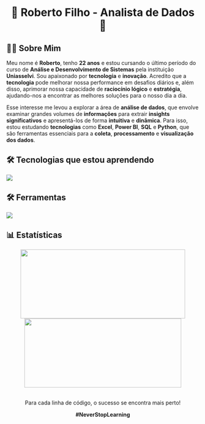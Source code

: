 <h1 align="center">🚀 Roberto Filho - Analista de Dados 🚀</h1>

<h2>🙍‍♂️ Sobre Mim</h2>

<p>Meu nome é <strong>Roberto</strong>, tenho <strong>22 anos</strong> e estou cursando o último período do curso de <strong>Análise e Desenvolvimento de Sistemas</strong> pela instituição <strong>Uniasselvi</strong>. Sou apaixonado por <strong>tecnologia</strong> e <strong>inovação</strong>. Acredito que a <strong>tecnologia</strong> pode melhorar nossa performance em desafios diários e, além disso, aprimorar nossa capacidade de <strong>raciocínio lógico</strong> e <strong>estratégia</strong>, ajudando-nos a encontrar as melhores soluções para o nosso dia a dia.</p>

<p>Esse interesse me levou a explorar a área de <strong>análise de dados</strong>, que envolve examinar grandes volumes de <strong>informações</strong> para extrair <strong>insights significativos</strong> e apresentá-los de forma <strong>intuitiva</strong> e <strong>dinâmica</strong>. Para isso, estou estudando <strong>tecnologias</strong> como <strong>Excel</strong>, <strong>Power BI</strong>, <strong>SQL</strong> e <strong>Python</strong>, que são ferramentas essenciais para a <strong>coleta</strong>, <strong>processamento</strong> e <strong>visualização dos dados</strong>.</p>

<h2>🛠️ Tecnologias que estou aprendendo</h2>

<p align="left">
  <a href="https://skillicons.dev">
    <img src="https://skillicons.dev/icons?i=html,css,tailwind,js,react,next,nodejs,nest,python" />
  </a>
</p>

<h2>🛠️ Ferramentas</h2>

<p align="left">
  <a href="https://skillicons.dev">
    <img src="https://skillicons.dev/icons?i=vscode,figma,github,vite,docker" />
  </a>
</p>

<h2>📊 Estatísticas</h2>

<div align="center">
  <a href="https://github.com/eurcvf">
    <img height="180em" src="https://github-readme-stats.vercel.app/api?username=eurcvf&show_icons=true&theme=holi&include_all_commits=true&hide_border=true" width="430px"/>
    <img height="180em" src="https://github-readme-stats.vercel.app/api/top-langs/?username=eurcvf&layout=compact&langs_count=8&theme=holi&hide_border=true" width="410px"/>
  </a>
</div>

<br />

<div align="center">
  <p>Para cada linha de código, o sucesso se encontra mais perto!</p>
  <p><strong>#NeverStopLearning</strong></p>
</div>

